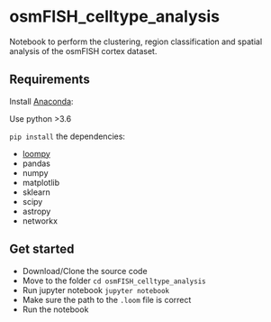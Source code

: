 # osmFISH_celltype_analysis
Notebook to perform the clustering, region classification and spatial analysis of the osmFISH cortex dataset.

## Requirements
Install [Anaconda](https://www.continuum.io/downloads):  
  
Use python >3.6
  
`pip install` the dependencies:  
* [loompy](http://linnarssonlab.org/loompy/)  
* pandas  
* numpy  
* matplotlib  
* sklearn  
* scipy  
* astropy  
* networkx  

## Get started
* Download/Clone the source code
* Move to the folder `cd osmFISH_celltype_analysis`
* Run jupyter notebook `jupyter notebook`
* Make sure the path to the `.loom` file is correct
* Run the notebook
